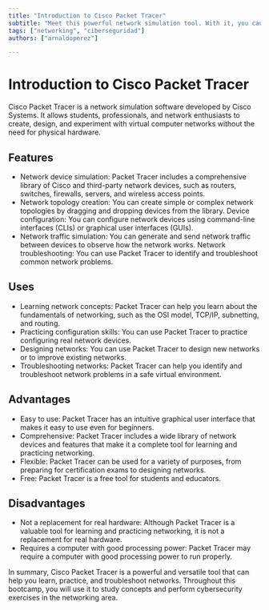 ```yaml
---
title: "Introduction to Cisco Packet Tracer"
subtitle: "Meet this powerful network simulation tool. With it, you can create realistic enterprise network environments and learn how to implement cybersecurity practices in them."
tags: ["networking", "ciberseguridad"]
authors: ["arnaldoperez"]

---
```


# Introduction to Cisco Packet Tracer

Cisco Packet Tracer is a network simulation software developed by Cisco Systems. It allows students, professionals, and network enthusiasts to create, design, and experiment with virtual computer networks without the need for physical hardware.

## Features

- Network device simulation: Packet Tracer includes a comprehensive library of Cisco and third-party network devices, such as routers, switches, firewalls, servers, and wireless access points.
- Network topology creation: You can create simple or complex network topologies by dragging and dropping devices from the library.
Device configuration: You can configure network devices using command-line interfaces (CLIs) or graphical user interfaces (GUIs).
- Network traffic simulation: You can generate and send network traffic between devices to observe how the network works.
Network troubleshooting: You can use Packet Tracer to identify and troubleshoot common network problems.

## Uses

- Learning network concepts: Packet Tracer can help you learn about the fundamentals of networking, such as the OSI model, TCP/IP, subnetting, and routing.
- Practicing configuration skills: You can use Packet Tracer to practice configuring real network devices.
- Designing networks: You can use Packet Tracer to design new networks or to improve existing networks.
- Troubleshooting networks: Packet Tracer can help you identify and troubleshoot network problems in a safe virtual environment.

## Advantages

- Easy to use: Packet Tracer has an intuitive graphical user interface that makes it easy to use even for beginners.
- Comprehensive: Packet Tracer includes a wide library of network devices and features that make it a complete tool for learning and practicing networking.
- Flexible: Packet Tracer can be used for a variety of purposes, from preparing for certification exams to designing networks.
- Free: Packet Tracer is a free tool for students and educators.

## Disadvantages

- Not a replacement for real hardware: Although Packet Tracer is a valuable tool for learning and practicing networking, it is not a replacement for real hardware.
- Requires a computer with good processing power: Packet Tracer may require a computer with good processing power to run properly.

In summary, Cisco Packet Tracer is a powerful and versatile tool that can help you learn, practice, and troubleshoot networks. Throughout this bootcamp, you will use it to study concepts and perform cybersecurity exercises in the networking area.
